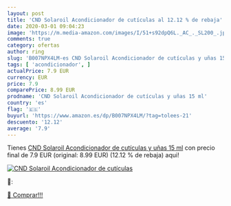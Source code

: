 ```yaml
---
layout: post
title: 'CND Solaroil Acondicionador de cutículas al 12.12 % de rebaja'
date: 2020-03-01 09:04:23
image: 'https://m.media-amazon.com/images/I/51+s92dpQ6L._AC_._SL200_.jpg'
comments: true
category: ofertas
author: ring
slug: 'B007NPX4LM-es CND Solaroil Acondicionador de cutículas y uñas 15 ml'
tags: [ 'acondicionador', ]
actualPrice: 7.9 EUR
currency: EUR
price: 7.9
comparePrice: 8.99 EUR
prodname: 'CND Solaroil Acondicionador de cutículas y uñas 15 ml'
country: 'es'
flag: '🇪🇸'
buyurl: 'https://www.amazon.es/dp/B007NPX4LM/?tag=tolees-21'
descuento: '12.12'
average: '7.9'
---
```


Tienes [CND Solaroil Acondicionador de cutículas y uñas 15 ml](https://www.amazon.es/dp/B007NPX4LM/?tag=tolees-21) con precio final de  7.9 EUR (original: 8.99 EUR) (12.12 %  de rebaja) aqui!

[![CND Solaroil Acondicionador de cutículas](https://m.media-amazon.com/images/I/51+s92dpQ6L._AC_._SL200_.jpg)](https://www.amazon.es/dp/B007NPX4LM/?tag=tolees-21)

🔎:


[🛒 Comprar!!!](https://www.amazon.es/dp/B007NPX4LM/?tag=tolees-21)

